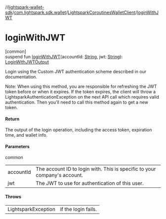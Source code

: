 //[lightspark-wallet-sdk](../../../index.md)/[com.lightspark.sdk.wallet](../index.md)/[LightsparkCoroutinesWalletClient](index.md)/[loginWithJWT](login-with-j-w-t.md)

# loginWithJWT

[common]\
suspend fun [loginWithJWT](login-with-j-w-t.md)(accountId: [String](https://kotlinlang.org/api/latest/jvm/stdlib/kotlin/-string/index.html), jwt: [String](https://kotlinlang.org/api/latest/jvm/stdlib/kotlin/-string/index.html)): [LoginWithJWTOutput](../../com.lightspark.sdk.wallet.model/-login-with-j-w-t-output/index.md)

Login using the Custom JWT authentication scheme described in our documentation.

Note: When using this method, you are responsible for refreshing the JWT token before or when it expires. If the token expires, the client will throw a LightsparkAuthenticationException on the next API call which requires valid authentication. Then you'll need to call this method again to get a new token.

#### Return

The output of the login operation, including the access token, expiration time, and wallet info.

#### Parameters

common

| | |
|---|---|
| accountId | The account ID to login with. This is specific to your company's account. |
| jwt | The JWT to use for authentication of this user. |

#### Throws

| | |
|---|---|
| LightsparkException | if the login fails. |

